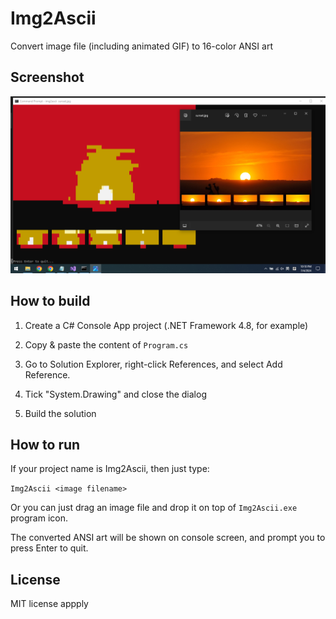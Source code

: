 # Img2Ascii

Convert image file (including animated GIF) to 16-color ANSI art

## Screenshot

![sunset](Screenshot.png)

## How to build

1. Create a C# Console App project (.NET Framework 4.8, for example)

2. Copy & paste the content of `Program.cs`

3. Go to Solution Explorer, right-click References, and select Add Reference. 

4. Tick "System.Drawing" and close the dialog

5. Build the solution

## How to run

If your project name is Img2Ascii, then just type:

`Img2Ascii <image filename>`

Or you can just drag an image file and drop it on top of `Img2Ascii.exe` program icon.

The converted ANSI art will be shown on console screen, and prompt you to press Enter to quit.

## License 

MIT license appply 
